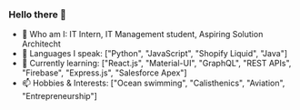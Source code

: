 ### Hello there 👋

- 🔭 Who am I: IT Intern, IT Management student, Aspiring Solution Architecht
- 🌱 Languages I speak: ["Python", "JavaScript", "Shopify Liquid", "Java"]
- 👯 Currently learning: ["React.js", "Material-UI", "GraphQL", "REST APIs", "Firebase", "Express.js", "Salesforce Apex"]
- 📫 Hobbies & Interests: ["Ocean swimming", "Calisthenics", "Aviation", "Entrepreneurship"]

